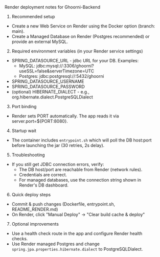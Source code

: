 Render deployment notes for Ghoorni-Backend

1. Recommended setup

- Create a new Web Service on Render using the Docker option (branch: main).
- Create a Managed Database on Render (Postgres recommended) or provide an external MySQL.

2. Required environment variables (in your Render service settings)

- SPRING_DATASOURCE_URL - jdbc URL for your DB. Examples:
  - MySQL: jdbc:mysql://<host>:3306/ghoorni?useSSL=false&serverTimezone=UTC
  - Postgres: jdbc:postgresql://<host>:5432/ghoorni
- SPRING_DATASOURCE_USERNAME
- SPRING_DATASOURCE_PASSWORD
- (optional) HIBERNATE_DIALECT - e.g., org.hibernate.dialect.PostgreSQLDialect

3. Port binding

- Render sets PORT automatically. The app reads it via server.port=${PORT:8080}.

4. Startup wait

- The container includes `entrypoint.sh` which will poll the DB host:port before launching the jar (30 retries, 2s delay).

5. Troubleshooting

- If you still get JDBC connection errors, verify:
  - The DB host/port are reachable from Render (network rules).
  - Credentials are correct.
  - For managed databases, use the connection string shown in Render's DB dashboard.

6. Quick deploy steps

- Commit & push changes (Dockerfile, entrypoint.sh, README_RENDER.md)
- On Render, click "Manual Deploy" -> "Clear build cache & deploy"

7. Optional improvements

- Use a health check route in the app and configure Render health checks.
- Use Render managed Postgres and change `spring.jpa.properties.hibernate.dialect` to PostgreSQLDialect.
